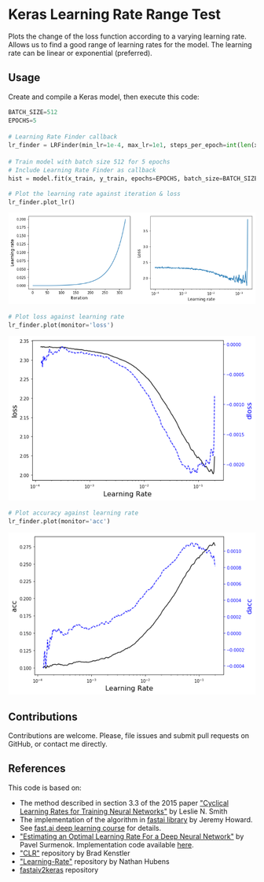 # Keras Learning Rate Range Test
Plots the change of the loss function according to a varying learning rate. Allows us to find a good range of learning rates for the model. The learning rate can be linear or exponential (preferred).

## Usage
Create and compile a Keras model, then execute this code:

```python
BATCH_SIZE=512
EPOCHS=5

# Learning Rate Finder callback
lr_finder = LRFinder(min_lr=1e-4, max_lr=1e1, steps_per_epoch=int(len(x_train)/BATCH_SIZE), epochs=EPOCHS)

# Train model with batch size 512 for 5 epochs
# Include Learning Rate Finder as callback
hist = model.fit(x_train, y_train, epochs=EPOCHS, batch_size=BATCH_SIZE, callbacks=[lr_finder])
```

```python
# Plot the learning rate against iteration & loss
lr_finder.plot_lr()
```
![Learning Rate](/img/learning_rate_loss_iteration.png)

```python
# Plot loss against learning rate
lr_finder.plot(monitor='loss')
```
![Loss](/img/loss_vs_learning_rate.png)

```python
# Plot accuracy against learning rate
lr_finder.plot(monitor='acc')
```
![Accuracy](/img/accuracy_vs_learning_rate.png)


## Contributions
Contributions are welcome. Please, file issues and submit pull requests on GitHub, or contact me directly.

## References
This code is based on:
- The method described in section 3.3 of the 2015 paper ["Cyclical Learning Rates for Training Neural Networks"](https://arxiv.org/abs/1506.01186) by Leslie N. Smith
- The implementation of the algorithm in [fastai library](https://github.com/fastai/fastai) by Jeremy Howard. See [fast.ai deep learning course](http://course.fast.ai/) for details.
- ["Estimating an Optimal Learning Rate For a Deep Neural Network"](https://towardsdatascience.com/estimating-optimal-learning-rate-for-a-deep-neural-network-ce32f2556ce0) by Pavel Surmenok. Implementation code available [here](https://github.com/surmenok/keras_lr_finder).
- ["CLR"](https://github.com/bckenstler/CLR) repository by Brad Kenstler
- ["Learning-Rate"](https://github.com/nathanhubens/Learning-Rate) repository by Nathan Hubens
- [fastaiv2keras](https://github.com/metachi/fastaiv2keras) repository
